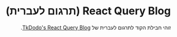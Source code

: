 <div dir="rtl">
    <h1>
        <span dir="ltr">React Query Blog</span> (תרגום לעברית)
    </h1>
    <p>זוהי חבילת הקוד לתרגום לעברית של <a href="https://tkdodo.eu/blog/practical-react-query" dir="ltr">TkDodo's React Query Blog</a>.</p>
</div>
